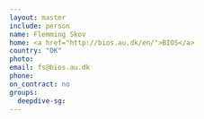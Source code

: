 ```yaml
---
layout: master
include: person
name: Flemming Skov
home: <a href="http://bios.au.dk/en/">BIOS</a>
country: "DK"
photo:
email: fs@bios.au.dk
phone:
on_contract: no
groups:
  deepdive-sg:
---
```

